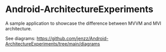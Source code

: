 # Android-ArchitectureExperiments

A sample application to showcase the difference between MVVM and MVI architecture.

See diagrams: https://github.com/jenzz/Android-ArchitectureExperiments/tree/main/diagrams
